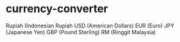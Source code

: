 # currency-converter


   Rupiah (Indonesian Rupiah
   USD (American Dollars)
   EUR (Euro)
   JPY (Japanese Yen)
   GBP (Pound Sterling)
   RM (Ringgit Malaysia)
